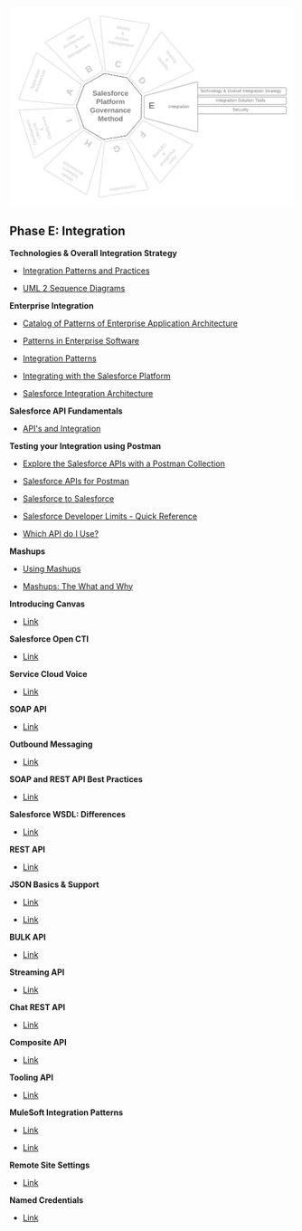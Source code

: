 <p align="center">
  <img src="https://github.com/SalesforcePlatformGovernanceMethod/phase-e/blob/550f8fbf4f282fc718b1d8946f1b22348dbba8d8/images/phase-e.png" title="Phase C">
</p>

## Phase E: Integration

**Technologies & Overall Integration Strategy**

- [Integration Patterns and Practices](https://developer.salesforce.com/docs/atlas.en-us.integration_patterns_and_practices.meta/integration_patterns_and_practices/integ_pat_middleware_definitions.htm)

- [UML 2 Sequence Diagrams](http://agilemodeling.com/artifacts/sequenceDiagram.htm)

**Enterprise Integration**

- [Catalog of Patterns of Enterprise Application Architecture](https://martinfowler.com/eaaCatalog/)

- [Patterns in Enterprise Software](https://martinfowler.com/articles/enterprisePatterns.html)

- [Integration Patterns](https://www.enterpriseintegrationpatterns.com/index.html)

- [Integrating with the Salesforce Platform](https://developer.salesforce.com/blogs/developer-relations/2015/06/integrating-force-com)

- [Salesforce Integration Architecture](https://developer.salesforce.com/blogs/developer-relations/2014/11/salesforce-integration-architecture)

**Salesforce API Fundamentals**

- [API's and Integration](https://developer.salesforce.com/developer-centers/integration-apis)

**Testing your Integration using Postman**

- [Explore the Salesforce APIs with a Postman Collection](https://developer.salesforce.com/blogs/2020/03/explore-the-salesforce-apis-with-a-postman-collection)

- [Salesforce APIs for Postman](https://github.com/forcedotcom/postman-salesforce-apis)

- [Salesforce to Salesforce](https://help.salesforce.com/s/articleView?id=sf.business_network_intro.htm&type=5)

- [Salesforce Developer Limits - Quick Reference](https://blog.bessereau.eu/assets/pdfs/salesforce_app_limits_cheatsheet.pdf)

- [Which API do I Use?](https://help.salesforce.com/s/articleView?id=sf.integrate_what_is_api.htm&type=5)

**Mashups**

- [Using Mashups](https://developer.salesforce.com/docs/atlas.en-us.salesforce_large_data_volumes_bp.meta/salesforce_large_data_volumes_bp/ldv_deployments_techniques_using_mashups.htm)

- [Mashups: The What and Why](http://www.bit.uwe.ac.uk/~pchatter/2011/readings/Mashups%20The%20What%20and%20Why%20-%20developer_force_com.htm)

**Introducing Canvas**

- [Link](https://developer.salesforce.com/docs/atlas.en-us.platform_connect.meta/platform_connect/canvas_framework_intro.htm#:~:text=Canvas%20enables%20you%20to%20easily,part%20of%20their%20Salesforce%20experience)

**Salesforce Open CTI**

- [Link](https://help.salesforce.com/s/articleView?id=sf.cloud_cti_api_overview.htm&type=5)

**Service Cloud Voice**

- [Link](https://help.salesforce.com/s/articleView?id=sf.voice_about.htm&type=5)

**SOAP API**

- [Link](https://developer.salesforce.com/docs/atlas.en-us.api.meta/api/sforce_api_quickstart_intro.htm)

**Outbound Messaging**

- [Link](https://developer.salesforce.com/docs/atlas.en-us.api.meta/api/sforce_api_om_outboundmessaging_understanding.htm)

**SOAP and REST API Best Practices**

- [Link](https://help.salesforce.com/s/articleView?id=000334692&type=1)

**Salesforce WSDL: Differences**

- [Link](https://help.salesforce.com/s/articleView?id=000325670&type=1)

**REST API**

- [Link](https://developer.salesforce.com/docs/atlas.en-us.api_rest.meta/api_rest/intro_what_is_rest_api.htm)

**JSON Basics & Support**

- [Link](https://www.w3schools.com/js/js_json_intro.asp)

- [Link](https://developer.salesforce.com/docs/atlas.en-us.apexcode.meta/apexcode/apex_methods_system_json_overview.htm)

**BULK API**

- [Link](https://developer.salesforce.com/docs/atlas.en-us.api_asynch.meta/api_asynch/asynch_api_intro.htm)

**Streaming API**

- [Link](https://developer.salesforce.com/docs/atlas.en-us.api_streaming.meta/api_streaming/intro_stream.htm)

**Chat REST API**

- [Link](https://developer.salesforce.com/docs/atlas.en-us.live_agent_rest.meta/live_agent_rest/live_agent_rest_understanding_resources.htm)

**Composite API**

- [Link](https://developer.salesforce.com/docs/atlas.en-us.api_rest.meta/api_rest/resources_composite_composite.htm)

**Tooling API**

- [Link](https://developer.salesforce.com/docs/atlas.en-us.api_tooling.meta/api_tooling/intro_api_tooling.htm)

**MuleSoft Integration Patterns**

- [Link](https://developer.mulesoft.com/tutorials-and-howtos/quick-start/getting-started-with-salesforce-integration-patterns-using-mulesoft)

- [Link](https://trailhead.salesforce.com/en/content/learn/trails/great-integrations-mulesoft)

**Remote Site Settings**

- [Link](https://help.salesforce.com/s/articleView?id=sf.configuring_remoteproxy.htm&type=5)

**Named Credentials**

- [Link](https://help.salesforce.com/s/articleView?id=sf.named_credentials_about.htm&type=5)
